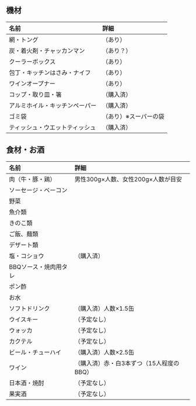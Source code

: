 ## 機材
名前|詳細
:--|:--
網・トング|（あり）
炭・着火剤・チャッカンマン|（あり？）
クーラーボックス|（あり）
包丁・キッチンはさみ・ナイフ|（あり）
ワインオープナー|（あり）
コップ・取り皿・箸|（購入済）
アルミホイル・キッチンペーパー|（購入済）
ゴミ袋|（あり）※スーパーの袋
ティッシュ・ウエットティッシュ|（購入済）

## 食材・お酒
名前|詳細
:--|:--
肉（牛・豚・鶏）|男性300g×人数、女性200g×人数が目安
ソーセージ・ベーコン|
野菜|
魚介類|
きのこ類|
ご飯、麺類|
デザート類|
塩・コショウ|（購入済）
BBQソース・焼肉用タレ|
ポン酢|
お水|
ソフトドリンク|（購入済）人数×1.5缶
ウイスキー|（予定なし）
ウォッカ|（予定なし）
カクテル|（予定なし）
ビール・チューハイ|（購入済）人数×2.5缶
ワイン|（購入済）赤・白3本ずつ（15人程度のBBQ）
日本酒・焼酎|（予定なし）
果実酒|（予定なし）
